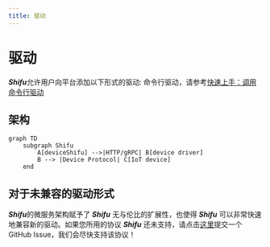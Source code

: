```yaml
---
title: 驱动
---
```


# 驱动

***Shifu***允许用户向平台添加以下形式的驱动:
命令行驱动，请参考[快速上手：调用命令行驱动](docs/shifu-advanced-functions/remote-driver-execution.md)

## 架构

```mermaid
graph TD
    subgraph Shifu
        A[deviceShifu] -->|HTTP/gRPC| B[device driver]
        B --> |Device Protocol| C[IoT device]
    end
```

## 对于未兼容的驱动形式

***Shifu***的微服务架构赋予了 ***Shifu*** 无与伦比的扩展性，也使得 ***Shifu*** 可以非常快速地兼容新的驱动。如果您所用的协议 ***Shifu*** 还未支持，请点击[这里](https://github.com/Edgenesis/shifu/issue/new)提交一个GitHub Issue，我们会尽快支持该协议！
